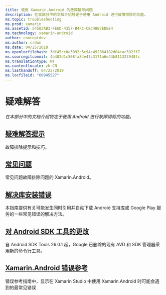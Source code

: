 ```yaml
---
title: 使用 Xamarin.Android 的故障排除问题
description: 在本部分中的文档介绍特定于使用 Android 进行故障排除的功能。
ms.topic: troubleshooting
ms.prod: xamarin
ms.assetid: 54583AB3-FE6D-4357-B4FC-CBC48B7EDEE4
ms.technology: xamarin-android
author: conceptdev
ms.author: crdun
ms.date: 04/25/2018
ms.openlocfilehash: 3df45cc0e3092c5c94c492864182d04cac392ff7
ms.sourcegitcommit: 4b402d1c508fa84e4fc3171a6e43b811323948fc
ms.translationtype: MT
ms.contentlocale: zh-CN
ms.lasthandoff: 04/23/2019
ms.locfileid: "60945527"
---
```

# <a name="troubleshooting"></a>疑难解答

_在本部分中的文档介绍特定于使用 Android 进行故障排除的功能。_

## <a name="troubleshooting-tipsandroidtroubleshootingtroubleshootingmd"></a>[疑难解答提示](~/android/troubleshooting/troubleshooting.md)

故障排除提示和技巧。


## <a name="frequently-asked-questionsquestionsindexmd"></a>[常见问题](questions/index.md)

常见问题故障排除问题的 Xamarin.Android。


## <a name="resolving-library-installation-errorsandroidtroubleshootingresolving-library-installation-errorsmd"></a>[解决库安装错误](~/android/troubleshooting/resolving-library-installation-errors.md)

本指南提供有关可能发生同时引用并自动下载 Android 支持库或 Google Play 服务的一些常见错误的解决方法。


## <a name="changes-to-the-android-sdk-toolingandroidtroubleshootingsdk-cli-tooling-changesmd"></a>[对 Android SDK 工具的更改](~/android/troubleshooting/sdk-cli-tooling-changes.md)

自 Android SDK Tools 26.0.1 起，Google 已删除的现有 AVD 和 SDK 管理器采用新的命令行工具。


## <a name="xamarinandroid-errors-referenceandroidtroubleshootingerrorsmd"></a>[Xamarin.Android 错误参考](~/android/troubleshooting/errors.md)

错误参考指南中，显示在 Xamarin Studio 中使用 Xamarin.Android 时可能会遇到的最常见错误

